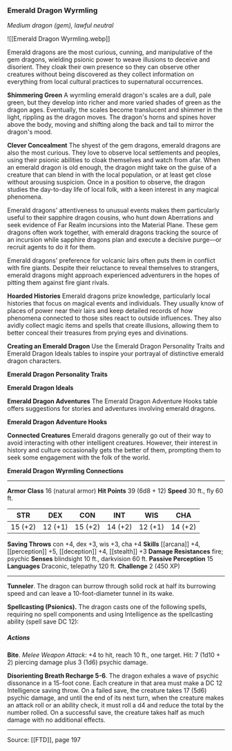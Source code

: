 ### Emerald Dragon Wyrmling
_Medium dragon (gem), lawful neutral_

![[Emerald Dragon Wyrmling.webp]]

Emerald dragons are the most curious, cunning, and manipulative of the gem dragons, wielding psionic power to weave illusions to deceive and disorient. They cloak their own presence so they can observe other creatures without being discovered as they collect information on everything from local cultural practices to supernatural occurrences.


**Shimmering Green** A wyrmling emerald dragon's scales are a dull, pale green, but they develop into richer and more varied shades of green as the dragon ages. Eventually, the scales become translucent and shimmer in the light, rippling as the dragon moves. The dragon's horns and spines hover above the body, moving and shifting along the back and tail to mirror the dragon's mood.


**Clever Concealment** The shyest of the gem dragons, emerald dragons are also the most curious. They love to observe local settlements and peoples, using their psionic abilities to cloak themselves and watch from afar. When an emerald dragon is old enough, the dragon might take on the guise of a creature that can blend in with the local population, or at least get close without arousing suspicion. Once in a position to observe, the dragon studies the day-to-day life of local folk, with a keen interest in any magical phenomena.

Emerald dragons' attentiveness to unusual events makes them particularly useful to their sapphire dragon cousins, who hunt down Aberrations and seek evidence of Far Realm incursions into the Material Plane. These gem dragons often work together, with emerald dragons tracking the source of an incursion while sapphire dragons plan and execute a decisive purge—or recruit agents to do it for them.

Emerald dragons' preference for volcanic lairs often puts them in conflict with fire giants. Despite their reluctance to reveal themselves to strangers, emerald dragons might approach experienced adventurers in the hopes of pitting them against fire giant rivals.


**Hoarded Histories** Emerald dragons prize knowledge, particularly local histories that focus on magical events and individuals. They usually know of places of power near their lairs and keep detailed records of how phenomena connected to those sites react to outside influences. They also avidly collect magic items and spells that create illusions, allowing them to better conceal their treasures from prying eyes and divinations.


**Creating an Emerald Dragon** Use the Emerald Dragon Personality Traits and Emerald Dragon Ideals tables to inspire your portrayal of distinctive emerald dragon characters.

**Emerald Dragon Personality Traits** 


**Emerald Dragon Ideals** 



**Emerald Dragon Adventures** The Emerald Dragon Adventure Hooks table offers suggestions for stories and adventures involving emerald dragons.

**Emerald Dragon Adventure Hooks** 


**Connected Creatures** Emerald dragons generally go out of their way to avoid interacting with other intelligent creatures. However, their interest in history and culture occasionally gets the better of them, prompting them to seek some engagement with the folk of the world.


**Emerald Dragon Wyrmling Connections** 






---

**Armor Class** 16 (natural armor)
**Hit Points** 39 (6d8 + 12)
**Speed** 30 ft., fly 60 ft.

| STR     | DEX     | CON     | INT     | WIS     | CHA     |
|---------|---------|---------|---------|---------|---------|
| 15 (+2) | 12 (+1) | 15 (+2) | 14 (+2) | 12 (+1) | 14 (+2) |

**Saving Throws** con +4, dex +3, wis +3, cha +4
**Skills** [[arcana]] +4, [[perception]] +5, [[deception]] +4, [[stealth]] +3
**Damage Resistances** fire; psychic
**Senses** blindsight 10 ft., darkvision 60 ft.
**Passive Perception** 15
**Languages** Draconic, telepathy 120 ft.
**Challenge** 2 (450 XP)

---

**Tunneler**. The dragon can burrow through solid rock at half its burrowing speed and can leave a 10-foot-diameter tunnel in its wake.

**Spellcasting (Psionics).** The dragon casts one of the following spells, requiring no spell components and using Intelligence as the spellcasting ability (spell save DC 12):

##### Actions
**Bite**. _Melee Weapon Attack:_ +4 to hit, reach 10 ft., one target. Hit: 7 (1d10 + 2) piercing damage plus 3 (1d6) psychic damage.

**Disorienting Breath Recharge 5-6**. The dragon exhales a wave of psychic dissonance in a 15-foot cone. Each creature in that area must make a DC 12 Intelligence saving throw. On a failed save, the creature takes 17 (5d6) psychic damage, and until the end of its next turn, when the creature makes an attack roll or an ability check, it must roll a d4 and reduce the total by the number rolled. On a successful save, the creature takes half as much damage with no additional effects.


---

Source: [[FTD]], page 197